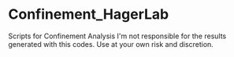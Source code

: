 # Confinement_HagerLab
Scripts for Confinement Analysis
I'm not responsible for the results generated with this codes. Use at your own risk and discretion.
